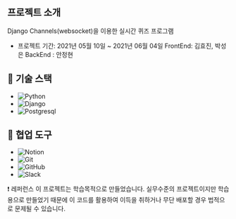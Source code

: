 ##  프로젝트 소개
Django Channels(websocket)을 이용한 실시간 퀴즈 프로그램

- 프로젝트 기간: 2021년 05월 10일 ~ 2021년 06월 04일
FrontEnd: 김효진, 박성은 
BackEnd : 안정현

## 🔧 기술 스택
- ![Python](https://img.shields.io/badge/Python-14354C?style=for-the-badge&logo=python&logoColor=white)
- ![Django](https://img.shields.io/badge/Django-092E20?style=for-the-badge&logo=django&logoColor=white)
- ![Postgresql](https://img.shields.io/badge/Postgresql-4169E1?style=for-the-badge&logo=postgresql&logoColor=white)

## 🔧 협업 도구
- <img alt="Notion" src="https://img.shields.io/badge/Notion-000000?&style=for-the-badge&logo=Notion&logoColor=white"/>
- <img alt="Git" src="https://img.shields.io/badge/git-%23F05033.svg?&style=for-the-badge&logo=git&logoColor=white"/>
- <img alt="GitHub" src="https://img.shields.io/badge/github-%23121011.svg?&style=for-the-badge&logo=github&logoColor=white"/>
- <img alt="Slack" src="https://img.shields.io/badge/Slack-4A154B?style=for-the-badge&logo=slack&logoColor=white" />


❗️ 레퍼런스
이 프로젝트는 학습목적으로 만들었습니다. 실무수준의 프로젝트이지만 학습용으로 만들었기 때문에 이 코드를 활용하여 이득을 취하거나 무단 배포할 경우 법적으로 문제될 수 있습니다.







